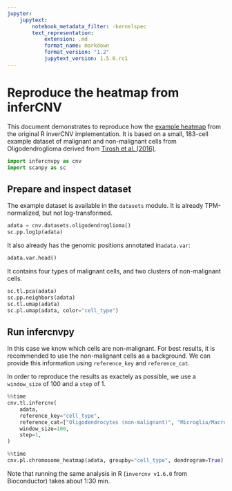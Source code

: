 ```yaml
---
jupyter:
    jupytext:
        notebook_metadata_filter: -kernelspec
        text_representation:
            extension: .md
            format_name: markdown
            format_version: "1.2"
            jupytext_version: 1.5.0.rc1
---
```


# Reproduce the heatmap from inferCNV

This document demonstrates to reproduce how the [example heatmap](https://github.com/broadinstitute/inferCNV/wiki#demo-example-figure) from the original
R inverCNV implementation. It is based on a small, 183-cell example dataset of malignant and non-malignant cells from Oligodendroglioma derived from [Tirosh et al. (2016)](https://www.ncbi.nlm.nih.gov/pmc/articles/PMC5465819/).

```python
import infercnvpy as cnv
import scanpy as sc
```

## Prepare and inspect dataset

The example dataset is available in the `datasets` module. It is already TPM-normalized, but not log-transformed.

```python
adata = cnv.datasets.oligodendroglioma()
sc.pp.log1p(adata)
```

It also already has the genomic positions annotated in`adata.var`:

```python
adata.var.head()
```

It contains four types of malignant cells, and two clusters of non-malignant cells.

```python
sc.tl.pca(adata)
sc.pp.neighbors(adata)
sc.tl.umap(adata)
sc.pl.umap(adata, color="cell_type")
```

## Run infercnvpy

In this case we know which cells are non-malignant. For best results, it is recommended to use
the non-malignant cells as a background. We can provide this information using `reference_key` and `reference_cat`.

In order to reproduce the results as exactely as possible, we use a `window_size` of 100 and a `step` of 1.

```python
%%time
cnv.tl.infercnv(
    adata,
    reference_key="cell_type",
    reference_cat=["Oligodendrocytes (non-malignant)", "Microglia/Macrophage"],
    window_size=100,
    step=1,
)
```

```python
%%time
cnv.pl.chromosome_heatmap(adata, groupby="cell_type", dendrogram=True)
```

Note that running the same analysis in R (`invercnv v1.6.0` from Bioconductor) takes about 1:30 min.
